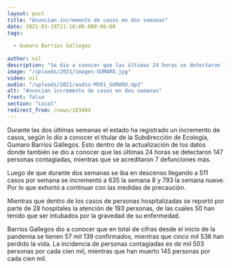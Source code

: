 ```yaml
---
layout: post
title: "Anuncian incremento de casos en dos semanas"
date: 2021-03-19T21:18:00.000-06:00
tags:
  
  - Gumaro Barrios Gallegos
  
author: nil
description: "Se dio a conocer que las últimas 24 horas se detectaron 147 personas contagiadas."
image: "/uploads/2021/images-GUMARO.jpg"
video: nil
audio: "/uploads/2021/audio-MV01_GUMARO.mp3"
alt: "Anuncian incremento de casos en dos semanas"
front: false
section: "Local"
redirect_from: /news/183484
---
```


Durante las dos últimas semanas el estado ha registrado un incremento de casos, según lo dio a conocer el titular de la Subdirección de Ecología, Gumaro Barrios Gallegos. Esto dentro de la actualización de los datos donde también se dio a conocer que las últimas 24 horas se detectaron 147 personas contagiadas, mientras que se acreditaron 7 defunciones más.

Luego de que durante dos semanas se iba en descenso llegando a 511 casos por semana se incrementó a 635 la semana 8 y 793 la semana nueve. Por lo que exhortó a continuar con las medidas de precaución.

Mientras que dentro de los casos de personas hospitalizadas se reportó por parte de 28 hospitales la atención de 193 personas, de las cuales 50 han tenido que ser intubados por la gravedad de su enfermedad.

Barrios Gallegos dio a conocer que en total de cifras desde el inicio de la pandemia se tienen 57 mil 139 confirmados, mientras que cinco mil 536 han perdido la vida. La incidencia de personas contagiadas es de mil 503 personas por cada cien mil, mientras que han muerto 145 personas por cada cien mil.